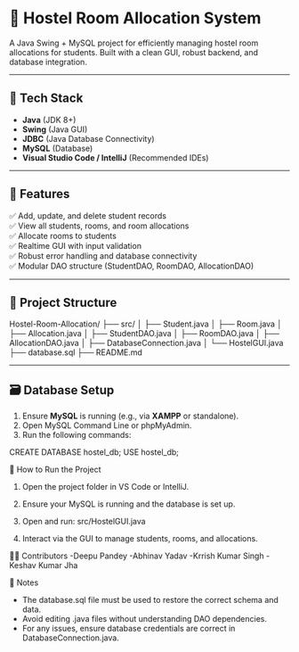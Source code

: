 # 🏨 Hostel Room Allocation System

A Java Swing + MySQL project for efficiently managing hostel room allocations for students. Built with a clean GUI, robust backend, and database integration.

---

## 🔧 Tech Stack

- **Java** (JDK 8+)
- **Swing** (Java GUI)
- **JDBC** (Java Database Connectivity)
- **MySQL** (Database)
- **Visual Studio Code / IntelliJ** (Recommended IDEs)

---

## 🧠 Features

✅ Add, update, and delete student records  
✅ View all students, rooms, and room allocations  
✅ Allocate rooms to students  
✅ Realtime GUI with input validation  
✅ Robust error handling and database connectivity  
✅ Modular DAO structure (StudentDAO, RoomDAO, AllocationDAO)

---

## 📁 Project Structure

Hostel-Room-Allocation/
├── src/
│ ├── Student.java
│ ├── Room.java
│ ├── Allocation.java
│ ├── StudentDAO.java
│ ├── RoomDAO.java
│ ├── AllocationDAO.java
│ ├── DatabaseConnection.java
│ └── HostelGUI.java
├── database.sql
├── README.md

---

## 🗃️ Database Setup

1. Ensure **MySQL** is running (e.g., via **XAMPP** or standalone).
2. Open MySQL Command Line or phpMyAdmin.
3. Run the following commands:

CREATE DATABASE hostel_db;
USE hostel_db;

🚀 How to Run the Project
1. Open the project folder in VS Code or IntelliJ.

2. Ensure your MySQL is running and the database is set up.

3. Open and run:
src/HostelGUI.java
4. Interact via the GUI to manage students, rooms, and allocations.

👨‍💻 Contributors
-Deepu Pandey
-Abhinav Yadav
-Krrish Kumar Singh
-Keshav Kumar Jha

📌 Notes
* The database.sql file must be used to restore the correct schema and data.
* Avoid editing .java files without understanding DAO dependencies.
* For any issues, ensure database credentials are correct in DatabaseConnection.java.




   

